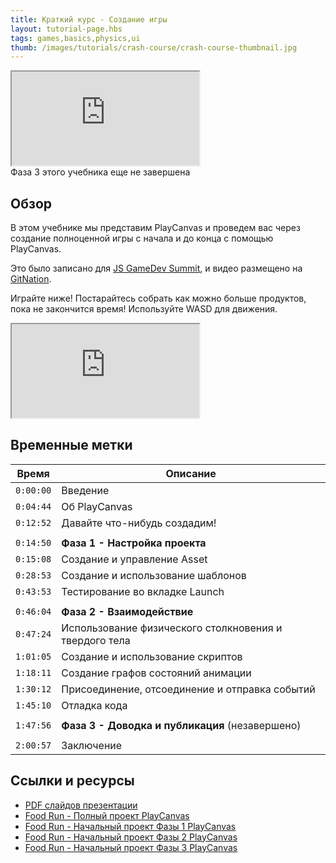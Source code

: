 ```yaml
---
title: Краткий курс - Создание игры
layout: tutorial-page.hbs
tags: games,basics,physics,ui
thumb: /images/tutorials/crash-course/crash-course-thumbnail.jpg
---
```


<iframe src="https://www.youtube.com/embed/9zqHlbW9XWE" title="YouTube video player" allow="accelerometer; autoplay; clipboard-write; encrypted-media; gyroscope; picture-in-picture" allowfullscreen></iframe>

<div class="alert alert-info">Фаза 3 этого учебника еще не завершена</div>

## Обзор

В этом учебнике мы представим PlayCanvas и проведем вас через создание полноценной игры с начала и до конца с помощью PlayCanvas.

Это было записано для [JS GameDev Summit][js-gamedev-summit], и видео размещено на [GitNation][git-nation].

Играйте ниже! Постарайтесь собрать как можно больше продуктов, пока не закончится время! Используйте WASD для движения.

<iframe loading="lazy" src="https://playcanv.as/p/dCoHvsRY/" title="Food Run - Full Project"></iframe>

## Временные метки

| Время      | Описание                                          |
|-----------|----------------------------------------------------|
| `0:00:00` | Введение                                          |
| `0:04:44` | Об PlayCanvas                                     |
| `0:12:52` | Давайте что-нибудь создадим!                      |
|           |                                                    |
| `0:14:50` | **Фаза 1 - Настройка проекта**                    |
| `0:15:08` | Создание и управление Asset                       |
| `0:28:53` | Создание и использование шаблонов                 |
| `0:43:53` | Тестирование во вкладке Launch                    |
|           |                                                    |
| `0:46:04` | **Фаза 2 - Взаимодействие**                       |
| `0:47:24` | Использование физического столкновения и твердого тела |
| `1:01:05` | Создание и использование скриптов                 |
| `1:18:11` | Создание графов состояний анимации                |
| `1:30:12` | Присоединение, отсоединение и отправка событий    |
| `1:45:10` | Отладка кода                                      |
|           |                                                    |
| `1:47:56` | **Фаза 3 - Доводка и публикация** (незавершено)   |
|           |                                                    |
| `2:00:57` | Заключение                                        |


## Ссылки и ресурсы

* [PDF слайдов презентации][presentation-pdf]
* [Food Run - Полный проект PlayCanvas][food-run-complete]
* [Food Run - Начальный проект Фазы 1 PlayCanvas][food-run-starter]
* [Food Run - Начальный проект Фазы 2 PlayCanvas][food-run-phase-2]
* [Food Run - Начальный проект Фазы 3 PlayCanvas][food-run-phase-3]


[js-gamedev-summit]: https://jsgamedev.com/
[git-nation]: https://portal.gitnation.org/contents/playcanvas-end-to-end-the-quick-version
[food-run-starter]: https://playcanvas.com/project/910590/overview/food-run-starter-kit
[food-run-phase-2]: https://playcanvas.com/project/910606/overview/food-run--phase-2
[food-run-phase-3]: https://playcanvas.com/project/910630/overview/food-run--phase-3
[food-run-complete]: https://playcanvas.com/project/898163/overview/food-run--full-project
[presentation-pdf]: /downloads/playcanvas-crash-course-make-a-game.pdf

